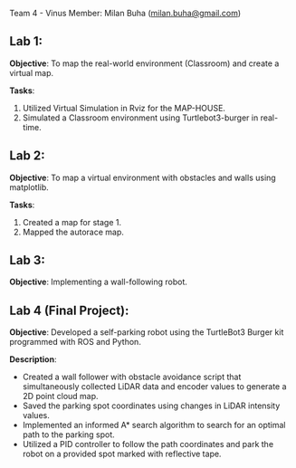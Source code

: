 Team 4 - Vinus
Member: Milan Buha (milan.buha@gmail.com)

## Lab 1:
**Objective**: To map the real-world environment (Classroom) and create a virtual map.

**Tasks**:
1. Utilized Virtual Simulation in Rviz for the MAP-HOUSE.
2. Simulated a Classroom environment using Turtlebot3-burger in real-time.

## Lab 2:
**Objective**: To map a virtual environment with obstacles and walls using matplotlib.

**Tasks**:
1. Created a map for stage 1.
2. Mapped the autorace map.

## Lab 3:
**Objective**: Implementing a wall-following robot.

## Lab 4 (Final Project):
**Objective**: Developed a self-parking robot using the TurtleBot3 Burger kit programmed with ROS and Python.

**Description**:
- Created a wall follower with obstacle avoidance script that simultaneously collected LiDAR data and encoder values to generate a 2D point cloud map.
- Saved the parking spot coordinates using changes in LiDAR intensity values.
- Implemented an informed A* search algorithm to search for an optimal path to the parking spot.
- Utilized a PID controller to follow the path coordinates and park the robot on a provided spot marked with reflective tape.
  
